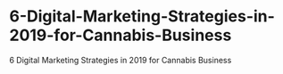 # 6-Digital-Marketing-Strategies-in-2019-for-Cannabis-Business
6 Digital Marketing Strategies in 2019 for Cannabis Business
